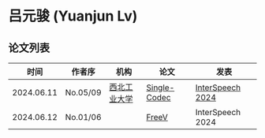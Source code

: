 # 吕元骏 (Yuanjun Lv)

## 论文列表

| 时间 | 作者序 | 机构 | 论文 | 发表 |
|:-:|:-:|---|---|---|
| 2024.06.11 | No.05/09 | [西北工业大学](../Institutions/CHN-NPU_西北工业大学.md) | [Single-Codec](../Models/Speech_Neural_Codec/2024.06.11_Single-Codec.md) | [InterSpeech 2024](../Publications/InterSpeech.md) |
| 2024.06.12 | No.01/06 | | [FreeV](../Models/TTS3_Vocoder/2024.06.12_FreeV.md) | InterSpeech 2024 |
